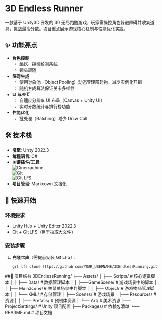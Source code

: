 # 3D Endless Runner

一款基于 Unity3D 开发的 3D 无尽跑酷游戏，玩家需操控角色躲避障碍并收集道具，挑战最高分数。项目重点展示游戏核心机制与性能优化实践。

## ✨ 功能亮点

- **角色控制**  
  - 跳跃、碰撞检测系统  
  - 镜头跟随
- **障碍生成**  
  - 使用对象池（Object Pooling）动态管理障碍物，减少实例化开销  
  - 随机生成算法保证关卡多样性
- **UI 与交互**  
  - 自适应分辨率 UI 布局（Canvas + Unity UI）  
  - 实时分数统计与排行榜功能
- **性能优化**  
  - 批处理（Batching）减少 Draw Call  

## 🛠️ 技术栈

- **引擎**: Unity 2022.3  
- **编程语言**: C#  
- **关键插件/工具**:  
  ![Cinemachine](https://img.shields.io/badge/Cinemachine-官方插件-blue)  
  ![Git](https://img.shields.io/badge/Git-版本控制-orange)  
  ![Git LFS](https://img.shields.io/badge/Git%20LFS-大文件管理-red)
- **项目管理**: Markdown 文档化

## 🚀 快速开始

### 环境要求
- Unity Hub + Unity Editor 2022.3
- Git + Git LFS（用于拉取大文件）

### 安装步骤
1. **克隆仓库**（需提前安装 Git LFS）：
   ```bash
   git lfs clone https://github.com/YOUR_USERNAME/3DEndlessRunning.git

##📂 项目结构
3DEndlessRunning/
├── Assets/
│   ├── Scripts/           # 核心逻辑脚本
│   │   ├── Data/          # 数据管理脚本
│   │   ├── GameScene/     # 游戏场景中的脚本
│   │   ├── MainScene/     # 主菜单场景中的脚本
│   │   ├── Object/        # 游戏物品管理脚本
│   │   └── XML/           # 存储管理
│   ├── Scenes/            # 游戏场景
│   ├── Resources/         # 资源
│   │   ├── Prefabs/       # 预制体资源
│   └── Art/               # 美术资源
├── ProjectSettings/       # Unity 项目配置
├── Packages/              # 依赖包清单
└── README.md              # 项目文档
